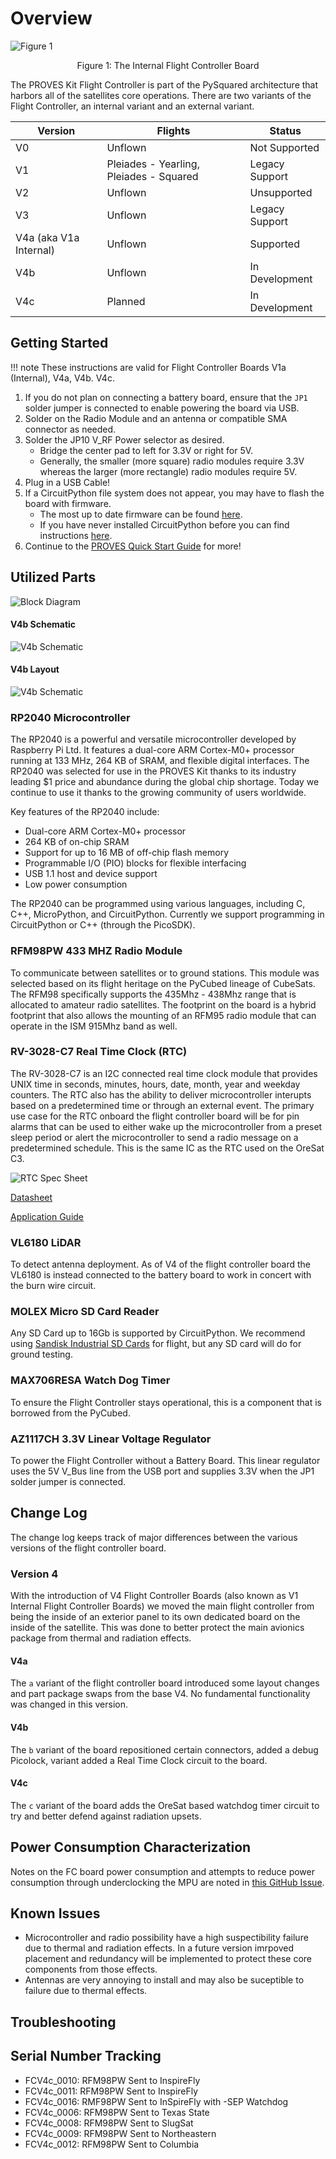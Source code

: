 # Overview
![Figure 1](images/fc_internal_1a.jpg)
<p align="center">Figure 1: The Internal Flight Controller Board</p>

The PROVES Kit Flight Controller is part of the PySquared architecture that harbors all of the satellites core operations. There are two variants of the Flight Controller, an internal variant and an external variant.

| Version | Flights | Status |
| ----------- | ----------- | ----------- |
| V0 | Unflown | Not Supported |
| V1 | Pleiades - Yearling, Pleiades - Squared | Legacy Support |
| V2 | Unflown | Unsupported |
| V3 | Unflown | Legacy Support |
| V4a (aka V1a Internal) | Unflown | Supported |
| V4b | Unflown | In Development |
| V4c | Planned | In Development |

## Getting Started
!!! note 
    These instructions are valid for Flight Controller Boards V1a (Internal), V4a, V4b. V4c. 

1. If you do not plan on connecting a battery board, ensure that the ```JP1``` solder jumper is connected to enable powering the board via USB.
2. Solder on the Radio Module and an antenna or compatible SMA connector as needed.
3. Solder the JP10 V_RF Power selector as desired. 
    - Bridge the center pad to left for 3.3V or right for 5V. 
    - Generally, the smaller (more square) radio modules require 3.3V whereas the larger (more rectangle) radio modules require 5V. 
4. Plug in a USB Cable!
5. If a CircuitPython file system does not appear, you may have to flash the board with firmware. 
    - The most up to date firmware can be found [here](https://github.com/proveskit/flight_controller_board/tree/main/Firmware). 
    - If you have never installed CircuitPython before you can find instructions [here](https://learn.adafruit.com/welcome-to-circuitpython/installing-circuitpython).
6. Continue to the [PROVES Quick Start Guide](https://docs.proveskit.space/en/latest/quick_start/proves_quick_start/) for more!

## Utilized Parts

![Block Diagram](images/fc_board_block.png)

#### V4b Schematic
![V4b Schematic](images/fc_sch.png)

#### V4b Layout
![V4b Schematic](images/fc_lay.png)

### RP2040 Microcontroller
The RP2040 is a powerful and versatile microcontroller developed by Raspberry Pi Ltd. It features a dual-core ARM Cortex-M0+ processor running at 133 MHz, 264 KB of SRAM, and flexible digital interfaces. The RP2040 was selected for use in the PROVES Kit thanks to its industry leading $1 price and abundance during the global chip shortage. Today we continue to use it thanks to the growing community of users worldwide. 

Key features of the RP2040 include:

- Dual-core ARM Cortex-M0+ processor
- 264 KB of on-chip SRAM
- Support for up to 16 MB of off-chip flash memory
- Programmable I/O (PIO) blocks for flexible interfacing
- USB 1.1 host and device support
- Low power consumption

The RP2040 can be programmed using various languages, including C, C++, MicroPython, and CircuitPython. Currently we support programming in CircuitPython or C++ (through the PicoSDK). 

### RFM98PW 433 MHZ Radio Module
To communicate between satellites or to ground stations. This module was selected based on its flight heritage on the PyCubed lineage of CubeSats. The RFM98 specifically supports the 435Mhz - 438Mhz range that is allocated to amateur radio satellites. The footprint on the board is a hybrid footprint that also allows the mounting of an RFM95 radio module that can operate in the ISM 915Mhz band as well. 

### RV-3028-C7 Real Time Clock (RTC)
The RV-3028-C7 is an I2C connected real time clock module that provides UNIX time in seconds, minutes, hours, date, month, year and weekday counters. The RTC also has the ability to deliver microcontroller interupts based on a predetermined time or through an external event. The primary use case for the RTC onboard the flight controller board will be for pin alarms that can be used to either wake up the microcontroller from a preset sleep period or alert the microcontroller to send a radio message on a predetermined schedule. This is the same IC as the RTC used on the OreSat C3. 

![RTC Spec Sheet](images/rtc_specs.png)

[Datasheet](https://www.microcrystal.com/fileadmin/Media/Products/RTC/Datasheet/RV-3028-C7.pdf)

[Application Guide](https://www.microcrystal.com/fileadmin/Media/Products/RTC/App.Manual/RV-3028-C7_App-Manual.pdf) 

### VL6180 LiDAR
To detect antenna deployment. As of V4 of the flight controller board the VL6180 is instead connected to the battery board to work in concert with the burn wire circuit. 

### MOLEX Micro SD Card Reader
Any SD Card up to 16Gb is supported by CircuitPython. We recommend using [Sandisk Industrial SD Cards](https://www.mouser.com/datasheet/2/669/SanDisk_Industrial%20Grade%20SD%20%20MicroSD%20Product%20Brief-805940.pdf) for flight, but any SD card will do for ground testing. 

### MAX706RESA Watch Dog Timer
To ensure the Flight Controller stays operational, this is a component that is borrowed from the PyCubed. 

### AZ1117CH 3.3V Linear Voltage Regulator
To power the Flight Controller without a Battery Board. This linear regulator uses the 5V V_Bus line from the USB port and supplies 3.3V when the JP1 solder jumper is connected.

## Change Log
The change log keeps track of major differences between the various versions of the flight controller board. 

### Version 4
With the introduction of V4 Flight Controller Boards (also known as V1 Internal Flight Controller Boards) we moved the main flight controller from being the inside of an exterior panel to its own dedicated board on the inside of the satellite. This was done to better protect the main avionics package from thermal and radiation effects. 

#### V4a
The `a` variant of the flight controller board introduced some layout changes and part package swaps from the base V4. No fundamental functionality was changed in this version. 

#### V4b
The `b` variant of the board repositioned certain connectors, added a debug Picolock, variant added a Real Time Clock circuit to the board. 

#### V4c 
The `c` variant of the board adds the OreSat based watchdog timer circuit to try and better defend against radiation upsets. 

## Power Consumption Characterization
Notes on the FC board power consumption and attempts to reduce power consumption through underclocking the MPU are noted in [this GitHub Issue](https://github.com/proveskit/flight_controller_board/issues/22).

## Known Issues
- Microcontroller and radio possibility have a high suspectibility failure due to thermal and radiation effects. In a future version imrpoved placement and redundancy will be implemented to protect these core components from those effects.  
- Antennas are very annoying to install and may also be suceptible to failure due to thermal effects. 

## Troubleshooting

## Serial Number Tracking 

- FCV4c_0010: RFM98PW Sent to InspireFly
- FCV4c_0011: RFM98PW Sent to InspireFly
- FCV4c_0016: RMF98PW Sent to InSpireFly with -SEP Watchdog
- FCV4c_0006: RFM98PW Sent to Texas State
- FCV4c_0008: RFM98PW Sent to SlugSat
- FCV4c_0009: RFM98PW Sent to Northeastern
- FCV4c_0012: RFM98PW Sent to Columbia